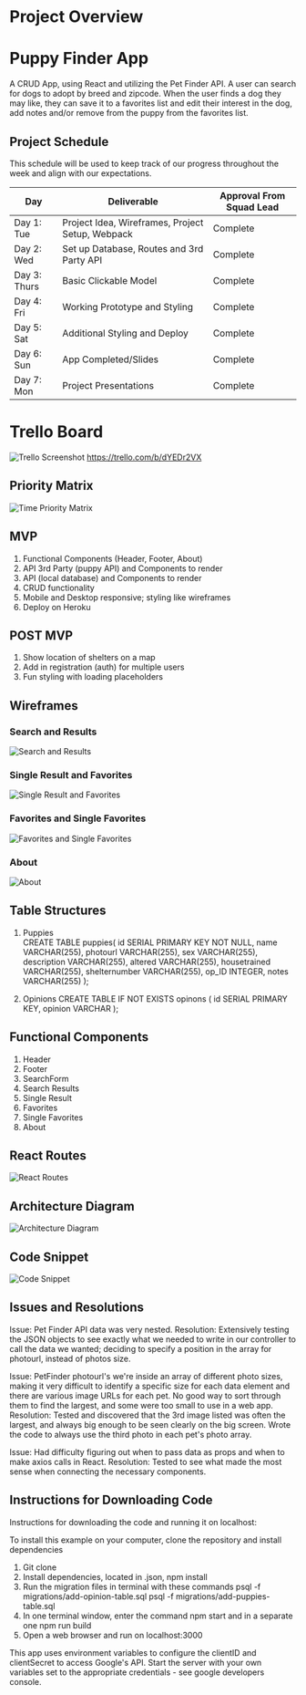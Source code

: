 # Project Overview

# Puppy Finder App
A CRUD App, using React and utilizing the Pet Finder API. A user can search for dogs to adopt by breed and zipcode. When the user finds a dog they may like, they can save it to a favorites list and edit their interest in the dog, add notes and/or remove from the puppy from the favorites list.

## Project Schedule

This schedule will be used to keep track of our progress throughout the week and align with our expectations.  

|  Day | Deliverable | Approval From Squad Lead |
|---|---| ---|
|Day 1: Tue| Project Idea, Wireframes, Project Setup, Webpack| Complete |
|Day 2: Wed| Set up Database, Routes and 3rd Party API| Complete |
|Day 3: Thurs| Basic Clickable Model | Complete |
|Day 4: Fri| Working Prototype and Styling| Complete |
|Day 5: Sat| Additional Styling and Deploy | Complete |
|Day 6: Sun| App Completed/Slides | Complete |
|Day 7: Mon| Project Presentations | Complete |

# Trello Board

![Trello Screenshot](https://i.imgur.com/qlb13nZ.png)
https://trello.com/b/dYEDr2VX

## Priority Matrix

![Time Priority Matrix](https://trello-attachments.s3.amazonaws.com/5a6ca2635159f923e03bf7bd/5a70d14fc8231d31403396e0/cefbb478b8ad7ee1375cd7ff427a02f9/Image_uploaded_from_iOS_(9).jpg) 

## MVP 

1. Functional Components (Header, Footer, About) 
2. API 3rd Party (puppy API) and Components to render
3. API (local database) and Components to render
4. CRUD functionality
5. Mobile and Desktop responsive; styling like wireframes
6. Deploy on Heroku

## POST MVP

1. Show location of shelters on a map
2. Add in registration (auth) for multiple users
3. Fun styling with loading placeholders

## Wireframes

### Search and Results
![Search and Results](https://trello-attachments.s3.amazonaws.com/5a6ca2635159f923e03bf7bd/5a70e3f3e0e7939fd3e42caf/ec9933335fd7762047fec09499549855/Image_uploaded_from_iOS_(11).jpg) 

### Single Result and Favorites
![Single Result and Favorites](https://trello-attachments.s3.amazonaws.com/5a6ca2635159f923e03bf7bd/5a70e44eaa3e35293659e6a3/0f1b446b6ea7af74178d5fa4492c7781/Image_uploaded_from_iOS_(12).jpg) 

### Favorites and Single Favorites
![Favorites and Single Favorites](https://trello-attachments.s3.amazonaws.com/5a6ca2635159f923e03bf7bd/5a70e4a8443c23f268225993/6b554b2d77d92c7b74d07d25787655ae/Image_uploaded_from_iOS_(13).jpg) 

### About
![About](https://trello-attachments.s3.amazonaws.com/5a6ca2635159f923e03bf7bd/5a70d008e2861fc615c26338/ed51182eebd0c4ba38c79d247586ece2/Image_uploaded_from_iOS_(3).jpg) 

## Table Structures
    
1. Puppies    
    CREATE TABLE puppies(
      id SERIAL PRIMARY KEY NOT NULL,
      name VARCHAR(255),
      photourl VARCHAR(255),
      sex VARCHAR(255),
      description VARCHAR(255),
      altered VARCHAR(255),
      housetrained VARCHAR(255),
      shelternumber VARCHAR(255),
      op_ID INTEGER,
      notes VARCHAR(255)
    );

2. Opinions
    CREATE TABLE IF NOT EXISTS opinons (
        id SERIAL PRIMARY KEY,
        opinion VARCHAR
    );


## Functional Components

1. Header
2. Footer
3. SearchForm
4. Search Results
5. Single Result
6. Favorites
7. Single Favorites
8. About

## React Routes

![React Routes](https://trello-attachments.s3.amazonaws.com/5a6ca2635159f923e03bf7bd/5a70d12ec3c6b594e6594953/e8469eb784c0866bda8152b7a1ab333a/Image_uploaded_from_iOS_(6).jpg) 

## Architecture Diagram

![Architecture Diagram](https://trello-attachments.s3.amazonaws.com/5a6ca2635159f923e03bf7bd/5a786cdf266bd3fc04bcc6ae/cee9a3847261fe3a8ed11a8ca4fb1c51/Image_uploaded_from_iOS_(15).jpg) 

## Code Snippet

![Code Snippet](https://trello-attachments.s3.amazonaws.com/5a6ca2635159f923e03bf7bd/5a78c3eaaabaf251de3e4b9d/f7d02c4673d1d1597e49a48e0205ff5f/Screen_Shot_2018-02-05_at_10.00.03_AM.png) 

## Issues and Resolutions

Issue: Pet Finder API data was very nested.
Resolution: Extensively testing the JSON objects to see exactly what we needed to write in our controller to call the data we wanted; deciding to specify a position in the array for photourl, instead of photos size.

Issue: PetFinder photourl's we're inside an array of different photo sizes, making it very difficult to identify a specific size for each data element and there are various image URLs for each pet. No good way to sort through them to find the largest, and some were too small to use in a web app.
Resolution: Tested and discovered that the 3rd image listed was often the largest, and always big enough to be seen clearly on the big screen. Wrote the code to always use the third photo in each pet's photo array.

Issue: Had difficulty figuring out when to pass data as props and when to make axios calls in React.
Resolution: Tested to see what made the most sense when connecting the necessary components.

## Instructions for Downloading Code
Instructions for downloading the code and running it on localhost:

To install this example on your computer, clone the repository and install dependencies
1. Git clone
2. Install dependencies, located in .json, npm install
3. Run the migration files in terminal with these commands psql -f migrations/add-opinion-table.sql psql -f migrations/add-puppies-table.sql
4. In one terminal window, enter the command npm start and in a separate one npm run build
3. Open a web browser and run on localhost:3000

This app uses environment variables to configure the clientID and clientSecret to access Google's API. Start the server with your own variables set to the appropriate credentials - see google developers console.
 
